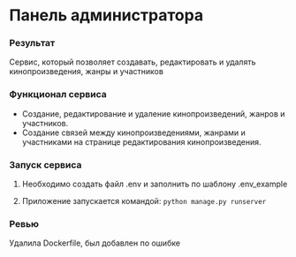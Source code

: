 # Панель администратора

### Результат

Сервис, который позволяет создавать, редактировать и удалять кинопроизведения, жанры и учаcтников

### Функционал сервиса

- Создание, редактирование и удаление кинопроизведений, жанров и участников.
- Создание связей между кинопроизведениями, жанрами и участниками на странице редактирования кинопроизведения.

### Запуск сервиса

1. Необходимо создать файл .env и заполнить по шаблону .env_example

2. Приложeние запускается командой: `python manage.py runserver`



### Ревью

Удалила Dockerfile, был добавлен по ошибке

